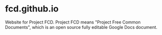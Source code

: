 # fcd.github.io
Website for Project FCD. Project FCD means "Project Free Common Documents", which is an open source fully editable Google Docs document.
